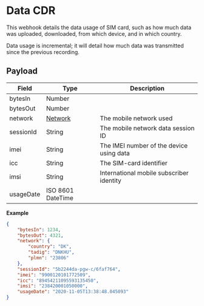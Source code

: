 # Data CDR

This webhook details the data usage of SIM card, such as how much data was uploaded, downloaded, from which device, and in which country.

Data usage is incremental; it will detail how much data was transmitted since the previous recording. 

## Payload

| Field     | Type                                                | Description                              |
|-----------|-----------------------------------------------------|------------------------------------------|
| bytesIn   | Number                                              |                                          |
| bytesOut  | Number                                              |                                          |
| network   | [Network](/general-information/data-types/#network) | The mobile network used                  |
| sessionId | String                                              | The mobile network data session ID       |
| imei      | String                                              | The IMEI number of the device using data |
| icc       | String                                              | The SIM-card identifier                  |
| imsi      | String                                              | International mobile subscriber identity |
| usageDate | ISO 8601 DateTime                                   |                                          |

**Example**

```json
{
    "bytesIn": 1234,
    "bytesOut": 4321,
    "network": {
        "country": "DK",
        "tadig": "DNKHU",
        "plmn": "23806"
    },
    "sessionId": "5b2244da-pgw-c/6faf764",
    "imei": "9900120101772509",
    "icc": "89454211095593135450",
    "imsi": "238420001050000",
    "usageDate": "2020-11-05T13:38:48.045093"
}
```
